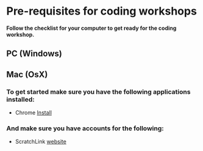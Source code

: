# Pre-requisites for coding workshops

**Follow the checklist for your computer to get ready for the coding workshop.**

## PC (Windows)

## Mac (OsX)

### To get started make sure you have the following applications installed:

- Chrome [Install](https://www.google.com/chrome/)

### And make sure you have accounts for the following:

- ScratchLink [website](https://scratch.mit.edu/microbit)
